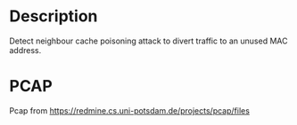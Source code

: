 # Description

Detect neighbour cache poisoning attack to divert traffic to an unused MAC address.

# PCAP

Pcap from https://redmine.cs.uni-potsdam.de/projects/pcap/files
